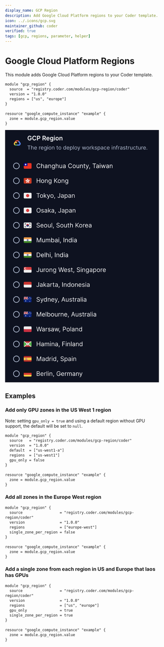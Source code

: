 ```yaml
---
display_name: GCP Region
description: Add Google Cloud Platform regions to your Coder template.
icon: ../.icons/gcp.svg
maintainer_github: coder
verified: true
tags: [gcp, regions, parameter, helper]
---
```


# Google Cloud Platform Regions

This module adds Google Cloud Platform regions to your Coder template.

```hcl
module "gcp_region" {
  source  = "registry.coder.com/modules/gcp-region/coder"
  version = "1.0.0"
  regions = ["us", "europe"]
}

resource "google_compute_instance" "example" {
  zone = module.gcp_region.value
}
```

![GCP Regions](../.images/gcp-regions.png)

## Examples

### Add only GPU zones in the US West 1 region

Note: setting `gpu_only = true` and using a default region without GPU support, the default will be set to `null`.

```hcl
module "gcp_region" {
  source   = "registry.coder.com/modules/gcp-region/coder"
  version  = "1.0.0"
  default  = ["us-west1-a"]
  regions  = ["us-west1"]
  gpu_only = false
}

resource "google_compute_instance" "example" {
  zone = module.gcp_region.value
}
```

### Add all zones in the Europe West region

```hcl
module "gcp_region" {
  source                 = "registry.coder.com/modules/gcp-region/coder"
  version                = "1.0.0"
  regions                = ["europe-west"]
  single_zone_per_region = false
}

resource "google_compute_instance" "example" {
  zone = module.gcp_region.value
}
```

### Add a single zone from each region in US and Europe that laos has GPUs

```hcl
module "gcp_region" {
  source                 = "registry.coder.com/modules/gcp-region/coder"
  version                = "1.0.0"
  regions                = ["us", "europe"]
  gpu_only               = true
  single_zone_per_region = true
}

resource "google_compute_instance" "example" {
  zone = module.gcp_region.value
}
```
